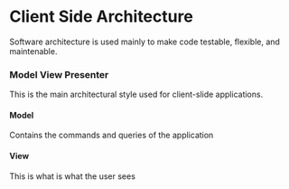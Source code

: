 # Client Side Architecture

Software architecture is used mainly to make code testable, flexible, and maintenable.


### Model View Presenter

This is the main architectural style used for client-slide applications. 

#### Model

Contains the commands and queries of the application

#### View

This is what is what the user sees
